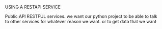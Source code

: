 USING A RESTAPI SERVICE

Public API RESTFUL services. we want our python project to be able to talk to other services for whatever reason we want. or to get data that we want